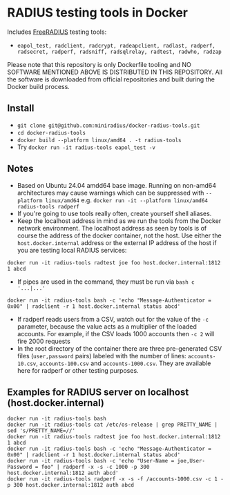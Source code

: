 # RADIUS testing tools in Docker

Includes [FreeRADIUS](https://github.com/FreeRADIUS) testing tools:
- `eapol_test, radclient, radcrypt, radeapclient, radlast, radperf, radsecret, radperf, radsniff, radsqlrelay, radtest, radwho, radzap`

Please note that this repository is only Dockerfile tooling and NO SOFTWARE MENTIONED ABOVE IS DISTRIBUTED IN THIS REPOSITORY. All the software is downloaded from official repositories and built during the Docker build process.

## Install

- `git clone git@github.com:miniradius/docker-radius-tools.git`
- `cd docker-radius-tools`
- `docker build --platform linux/amd64 . -t radius-tools`
- Try `docker run -it radius-tools eapol_test -v`

## Notes
- Based on Ubuntu 24.04 amdd64 base image. Running on non-amd64 architectures may cause warnings which can be suppressed with `--platform linux/amd64` e.g. `docker run -it --platform linux/amd64 radius-tools radperf`
- If you're going to use tools really often, create yourself shell aliases.
- Keep the localhost address in mind as we run the tools from the Docker network environment. The localhost address as seen by tools is of course the address of the docker container, not the host. Use either the `host.docker.internal` address or the external IP address of the host if you are testing local RADIUS services:

```
docker run -it radius-tools radtest joe foo host.docker.internal:1812 1 abcd
```

- If pipes are used in the command, they must be run via `bash c '...|...'`

```
docker run -it radius-tools bash -c 'echo "Message-Authenticator = 0x00" | radclient -r 1 host.docker.internal status abcd'
```

- If radperf reads users from a CSV, watch out for the value of the `-c` parameter, because the value acts as a multiplier of the loaded accounts. For example, if the CSV loads 1000 accounts then `-c 2` will fire 2000 requests
- In the root directory of the container there are three pre-generated CSV files (`user,password` pairs) labeled with the number of lines: `accounts-10.csv`, `accounts-100.csv` and `accounts-1000.csv`. They are available here for radperf or other testing purposes.

## Examples for RADIUS server on localhost (host.docker.internal)

```
docker run -it radius-tools bash
docker run -it radius-tools cat /etc/os-release | grep PRETTY_NAME | sed 's/PRETTY_NAME=//'
docker run -it radius-tools radtest joe foo host.docker.internal:1812 1 abcd
docker run -it radius-tools bash -c 'echo "Message-Authenticator = 0x00" | radclient -r 1 host.docker.internal status abcd'
docker run -it radius-tools bash -c 'echo "User-Name = joe,User-Password = foo" | radperf -x -s -c 1000 -p 300 host.docker.internal:1812 auth abcd'
docker run -it radius-tools radperf -x -s -f /accounts-1000.csv -c 1 -p 300 host.docker.internal:1812 auth abcd
```
